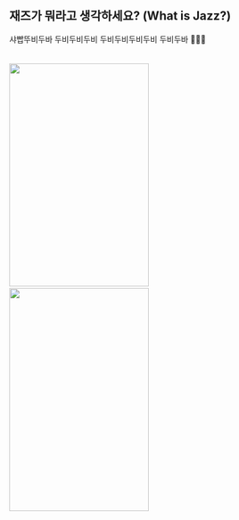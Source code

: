 ## 재즈가 뭐라고 생각하세요? (What is Jazz?)

샤빱뚜비두바 두비두비두비 두비두비두비두비 두비두바 🎺🎷📯
<br>
<br>
<br>
[<img src = 'https://blog.kakaocdn.net/dn/ccTk6Z/btrEJ4WFt8v/BskAkXvrHjdwPKGn2K1KkK/img.png' width='250' height='400'>](https://youtube.com/shorts/18OYMT2qUSY?feature=share)&nbsp;&nbsp;&nbsp;&nbsp;&nbsp;&nbsp;&nbsp;&nbsp;&nbsp;<img src='https://user-images.githubusercontent.com/88659167/194676724-11eb2913-6139-46bf-9216-72b69d59f55c.gif' width='250' height='400'>